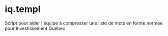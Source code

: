# iq.templ
Script pour aider l'équipe à compresser une liste de mots en forme normée pour Investissement Québec

